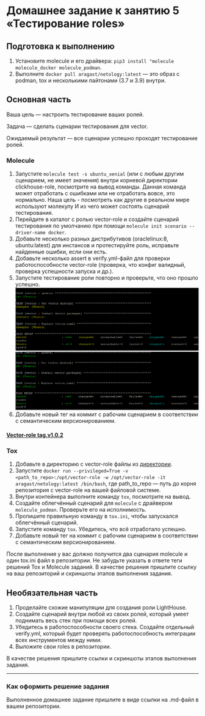 # Домашнее задание к занятию 5 «Тестирование roles»

## Подготовка к выполнению

1. Установите molecule и его драйвера: `pip3 install "molecule molecule_docker molecule_podman`.
2. Выполните `docker pull aragast/netology:latest` —  это образ с podman, tox и несколькими пайтонами (3.7 и 3.9) внутри.

## Основная часть

Ваша цель — настроить тестирование ваших ролей. 

Задача — сделать сценарии тестирования для vector. 

Ожидаемый результат — все сценарии успешно проходят тестирование ролей.

### Molecule

1. Запустите  `molecule test -s ubuntu_xenial` (или с любым другим сценарием, не имеет значения) внутри корневой директории clickhouse-role, посмотрите на вывод команды. Данная команда может отработать с ошибками или не отработать вовсе, это нормально. Наша цель - посмотреть как другие в реальном мире используют молекулу И из чего может состоять сценарий тестирования.
2. Перейдите в каталог с ролью vector-role и создайте сценарий тестирования по умолчанию при помощи `molecule init scenario --driver-name docker`. 
3. Добавьте несколько разных дистрибутивов (oraclelinux:8, ubuntu:latest) для инстансов и протестируйте роль, исправьте найденные ошибки, если они есть.  
4. Добавьте несколько assert в verify.yml-файл для  проверки работоспособности vector-role (проверка, что конфиг валидный, проверка успешности запуска и др.). 
5. Запустите тестирование роли повторно и проверьте, что оно прошло успешно.
![1](https://github.com/plusvaldis/mnt-homeworks-ansible/blob/MNT-video/08-ansible-05-testing/img/molec.png)
![1](https://github.com/plusvaldis/mnt-homeworks-ansible/blob/MNT-video/08-ansible-05-testing/img/valid.png)
5. Добавьте новый тег на коммит с рабочим сценарием в соответствии с семантическим версионированием.  
#### [Vector-role tag.v1.0.2](https://github.com/plusvaldis/mnt-homeworks-ansible/tree/v1.0.2)
### Tox

1. Добавьте в директорию с vector-role файлы из [директории](./example).
2. Запустите `docker run --privileged=True -v <path_to_repo>:/opt/vector-role -w /opt/vector-role -it aragast/netology:latest /bin/bash`, где path_to_repo — путь до корня репозитория с vector-role на вашей файловой системе.
3. Внутри контейнера выполните команду `tox`, посмотрите на вывод.
5. Создайте облегчённый сценарий для `molecule` с драйвером `molecule_podman`. Проверьте его на исполнимость.
6. Пропишите правильную команду в `tox.ini`, чтобы запускался облегчённый сценарий.
8. Запустите команду `tox`. Убедитесь, что всё отработало успешно.
9. Добавьте новый тег на коммит с рабочим сценарием в соответствии с семантическим версионированием.

После выполнения у вас должно получится два сценария molecule и один tox.ini файл в репозитории. Не забудьте указать в ответе теги решений Tox и Molecule заданий. В качестве решения пришлите ссылку на  ваш репозиторий и скриншоты этапов выполнения задания. 

## Необязательная часть

1. Проделайте схожие манипуляции для создания роли LightHouse.
2. Создайте сценарий внутри любой из своих ролей, который умеет поднимать весь стек при помощи всех ролей.
3. Убедитесь в работоспособности своего стека. Создайте отдельный verify.yml, который будет проверять работоспособность интеграции всех инструментов между ними.
4. Выложите свои roles в репозитории.

В качестве решения пришлите ссылки и скриншоты этапов выполнения задания.

---

### Как оформить решение задания

Выполненное домашнее задание пришлите в виде ссылки на .md-файл в вашем репозитории.
